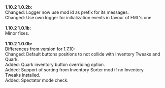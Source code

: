 **1.10.2 1.0.2b:**<br />
Changed: Logger now use mod id as prefix for its messages.<br />
Changed: Use own logger for initialization events in favour of FML's one.<br />
<br />
**1.10.2 1.0.1b:**<br />
Minor fixes.<br />
<br />
**1.10.2 1.0.0b:**<br />
Differences from version for 1.7.10:<br />
Changed: Default buttons positions to not collide with Inventory Tweaks and Quark.<br />
Added: Quark inventory button overriding option.<br />
Added: Support of sorting from Inventory Sorter mod if no Inventory Tweaks installed.<br />
Added: Spectator mode check.<br />
